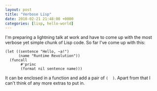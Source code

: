 ```yaml
---
layout: post
title: "Verbose Lisp"
date: 2018-02-21 21:48:00 +0000
categories: [lisp, hello-world]
--- 
```


I'm preparing a lightning talk at work and have to come up with the most verbose yet simple chunk of Lisp code. So far I've come up with this:
```common-lisp
(let ((sentence "Hello, ~a!")
      (name "Runtime Revolution"))
  (funcall
       #'princ
       (format nil sentence name)))
```
It can be enclosed in a function and add a pair of `(  )`. Apart from that I can't think of any more extras to put in.
